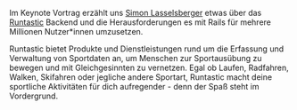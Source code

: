 Im Keynote Vortrag erzählt uns [Simon Lasselsberger](https://twitter.com/lassim) etwas über das [Runtastic](https://runtastic.com) Backend und die Herausforderungen es mit Rails für mehrere Millionen Nutzer*innen umzusetzen.

Runtastic bietet Produkte und Dienstleistungen rund um die Erfassung und Verwaltung von Sportdaten an, um Menschen zur Sportausübung zu bewegen und mit Gleichgesinnten zu vernetzen. Egal ob Laufen, Radfahren, Walken, Skifahren oder jegliche andere Sportart, Runtastic macht deine sportliche Aktivitäten für dich aufregender - denn der Spaß steht im Vordergrund.
